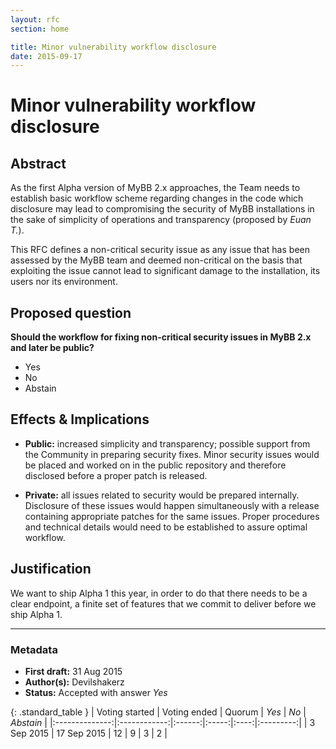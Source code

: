 ```yaml
---
layout: rfc
section: home

title: Minor vulnerability workflow disclosure
date: 2015-09-17
---
```


# Minor vulnerability workflow disclosure

## Abstract
As the first Alpha version of MyBB 2.x approaches, the Team needs to establish basic workflow scheme regarding changes in the code which disclosure may lead to compromising the security of MyBB installations in the sake of simplicity of operations and transparency (proposed by _Euan T._).

This RFC defines a non-critical security issue as any issue that has been assessed by the MyBB team and deemed non-critical on the basis that exploiting the issue cannot lead to significant damage to the installation, its users nor its environment.

## Proposed question
**Should the workflow for fixing non-critical security issues in MyBB 2.x and later be public?**

- Yes
- No
- Abstain

## Effects & Implications
- **Public:** increased simplicity and transparency; possible support from the Community in preparing security fixes. Minor security issues would be placed and worked on in the public repository and therefore disclosed before a proper patch is released.

- **Private:** all issues related to security would be prepared internally. Disclosure of these issues would happen simultaneously with a release containing appropriate patches for the same issues. Proper procedures and technical details would need to be established to assure optimal workflow.

## Justification
We want to ship Alpha 1 this year, in order to do that there needs to be a clear endpoint, a finite set of features that we commit to deliver before we ship Alpha 1.

---

### Metadata
- **First draft:** 31 Aug 2015
- **Author(s):** Devilshakerz
- **Status:** Accepted with answer _Yes_

{: .standard_table }
| Voting started | Voting ended | Quorum | _Yes_ | _No_ | _Abstain_ |
|:--------------:|:------------:|:------:|:-----:|:----:|:---------:|
| 3 Sep 2015     | 17 Sep 2015  | 12     | 9     | 3    | 2         |
